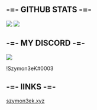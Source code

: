 <h2>-=- GITHUB STATS -=-</h2>

<img src = "https://github-readme-stats.vercel.app/api?username=Szymon3eK&show_icons=true&theme=tokyonight">
<img src = "https://github-readme-stats.vercel.app/api/top-langs/?username=Szymon3eK&layout=compact&theme=tokyonight">


<h2>-=- MY DISCORD -=-</h2>

 <img src = "https://discord-readme-badge.vercel.app/api?id=348145993113665546">
 <p>!Szymon3eK#0003</p>

<h2>-=- lINKS -=-</h2>
<a href = "https://szymon3ek.xyz">szymon3ek.xyz</a>


